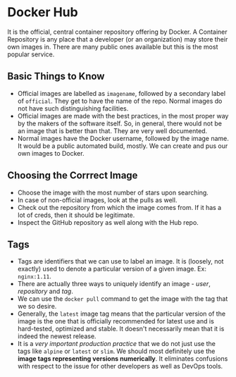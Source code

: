 # Docker Hub

It is the official, central container repository offering by Docker. A Container Repository is any place that a developer (or an organization) may store their own images in. There are many public ones available but this is the most popular service.


## Basic Things to Know

- Official images are labelled as `imagename`, followed by a secondary label of `official`. They get to have the name of the repo. Normal images do not have such distinguishing facilities.
- Official images are made with the best practices, in the most proper way by the makers of the software itself. So, in general, there would not be an image that is better than that. They are very well documented.
- Normal images have the Docker username, followed by the image name. It would be a public automated build, mostly. We can create and pus our own images to Docker.


## Choosing the Corrrect Image

- Choose the image with the most number of stars upon searching.
- In case of non-official images, look at the pulls as well.
- Check out the repository from which the image comes from. If it has a lot of creds, then it should be legitimate.
- Inspect the GitHub repository as well along with the Hub repo.


## Tags

- Tags are identifiers that we can use to label an image. It is (loosely, not exactly) used to denote a particular version of a given image. Ex: `nginx:1.11`.
- There are actually three ways to uniquely identify an image - *user*, *repository* and *tag*.
- We can use the `docker pull` command to get the image with the tag that we so desire.
- Generally, the `latest` image tag means that the particular version of the image is the one that is officially recommended for latest use and is hard-tested, optimized and stable. It doesn't necessarily mean that it is indeed the newest release.
- It is a *very important production practice* that we do not just use the tags like `alpine` or `latest` or `slim`. We should most definitely use the **image tags representing versions numerically**. It eliminates confusions with respect to the issue for other developers as well as DevOps tools.